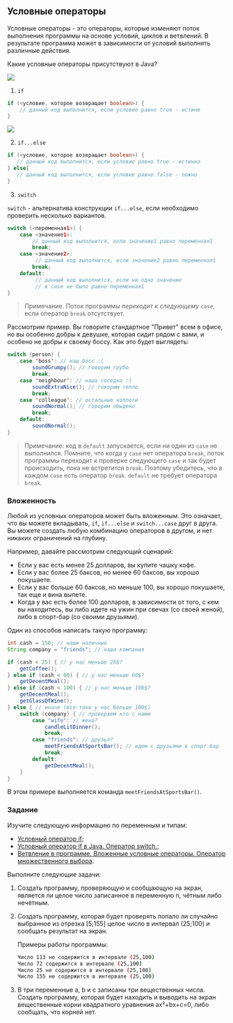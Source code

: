 ## Условные операторы

Условные операторы - это операторы, которые изменяют поток выполнения программы на основе условий, циклов и ветвлений. В результате программа может в зависимости от условий выполнять различные действия.

Какие условные операторы присутствуют в Java?

![](https://user-images.githubusercontent.com/4215285/64379664-11fc3c80-d038-11e9-9135-6852adbfae41.jpeg)

1. `if`

```java
if (<условие, которое возвращает boolean>) {
    // данный код выполнится, если условие равно true - истине
}
```

![](https://user-images.githubusercontent.com/4215285/64379663-11fc3c80-d038-11e9-8110-a9faea15cb18.jpeg)

2. `if...else`

```java
if (<условие, которое возвращает boolean>) {
   // данный код выполнится, если условие равно true - истинно
} else{
   // данный код выполнится, если условие равно false - ложно
}
```
  
3. `switch` 

`switch` - альтернатива конструкции `if...else`, если необходимо проверить несколько вариантов.

```java
switch (<переменная1>) {
    case <значение1>: 
        // данный код выполнится, если значение1 равно переменная1
        break;
    case <значение2>:
         // данный код выполнится, если значение2 равно переменная1
        break;
    default:
         // данный код выполнится, если ни одно значение 
         // в case не было равно переменная1
}
```
    
> Примечание. Поток программы *переходит к следующему* `case`, если оператор `break` отсутствует. 

Рассмотрим пример. Вы говорите стандартное "Привет" всем в офисе, но вы особенно добры к девушке, которая сидит рядом с вами, и особено не добры к своему боссу. Как это будет выглядеть:

```java
switch (person) {
    case 'boss': // наш босс :(
        soundGrumpy(); // говорим грубо
        break;
    case 'neighbour': // наша соседка :)
        soundExtraNice(); // говорим тепло
        break;
    case 'colleague': // остальные коллеги
        soundNormal(); // говорим обыдено
        break;
    default:
        soundNormal();
}
```

> Примечание: код в `default` запускается, если ни один из `case` не выполнился. 
> Помните, что когда у `case` нет оператора `break`, поток программы переходит к проверке следующего 
> `case` и так будет происходить, пока не встретится `break`. Поэтому убедитесь, 
> что в каждом `case` есть оператор `break`. `default` не 
>требует оператора `break`.

### Вложенность

Любой из условных операторов может быть вложенным. Это означает, что вы можете вкладывать, `if`, `if...else` и `switch...case` друг в друга. Вы можете создать любую комбинацию операторов в другом, и нет никаких ограничений на глубину.

Например, давайте рассмотрим следующий сценарий:

- Если у вас есть менее 25 долларов, вы купите чашку кофе.
- Если у вас более 25 баксов, но менее 60 баксов, вы хорошо покушаете.
- Если у вас больше 60 баксов, но меньше 100, вы хорошо покушаете, так еще и вина выпете.
- Когда у вас есть более 100 долларов, в зависимости от того, с кем вы находитесь, вы либо идете на ужин при свечах (со своей женой), либо в спорт-бар (со своими друзьями).

Один из способов написать такую программу:

```java
int cash = 150; // наши наличные
String company = "friends"; // наша компания

if (cash < 25) { // у нас меньше 25$?
    getCoffee();
} else if (cash < 60) { // у нас меньше 60$?
    getDecentMeal();
} else if (cash < 100) { // у нас меньше 100$?
    getDecentMeal();
    getGlassOfWine();
} else { // иначе (все-таки у нас больше 100$)
    switch (company) { // проверяем кто с нами
        case "wife": // жена?
            candleLitDinner();
            break;
        case "friends": // друзья?
            meetFriendsAtSportsBar(); // идем с друзьями в спорт бар
            break;
        default:
            getDecentMeal();
    }
}
```

В этом примере выполняется команда `meetFriendsAtSportsBar()`.

### Задание

Изучите следующую информацию по переменным и типам:

- [Условный оператор if](https://youtu.be/ryR033ld_N0);
- [Условный оператор if в Java. Оператор switch.](https://vertex-academy.com/tutorials/ru/vetvlenie-v-java/);
- [Ветвление в программе. Вложенные условные операторы. Оператор множественного выбора](https://kostin.ws/java/java-switch-and-more-logic.html).

Выполните следующие задачи:

1. Создать программу, проверяющую и сообщающую на экран, является ли целое число записанное в переменную n, чётным либо нечётным.

2. Создать программу, которая будет проверять попало ли случайно выбранное из отрезка [5;155] целое число в интервал (25;100) и сообщать результат на экран.

    Примеры работы программы:
    
    ```bash
    Число 113 не содержится в интервале (25,100)
    Число 72 содержится в интервале (25,100)
    Число 25 не содержится в интервале (25,100)
    Число 155 не содержится в интервале (25,100)
    ```

3. В три переменные a, b и c записаны три вещественных числа. Создать программу, которая будет находить и выводить на экран вещественные корни квадратного уравнения ax²+bx+c=0, либо сообщать, что корней нет.
